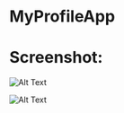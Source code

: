 # MyProfileApp

# Screenshot:

![Alt Text](https://github.com/christianykyo/MyProfileApp/blob/master/Capture.PNG)

![Alt Text](https://github.com/christianykyo/MyProfileApp/blob/master/Capture2.PNG)
